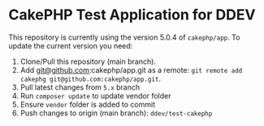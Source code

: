 # CakePHP Test Application for DDEV

This repository is currently using the version 5.0.4 of `cakephp/app`. To update the current version you need:

1. Clone/Pull this repository (main branch).
2. Add git@github.com:cakephp/app.git as a remote: `git remote add cakephg git@github.com:cakephp/app.git`.
3. Pull latest changes from `5.x` branch
4. Run `composer update` to update vendor folder
5. Ensure `vendor` folder is added to commit
6. Push changes to origin (main branch): `ddev/test-cakephp`
